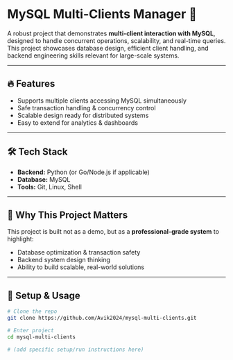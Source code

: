 # MySQL Multi-Clients Manager 🚀

A robust project that demonstrates **multi-client interaction with MySQL**, designed to handle concurrent operations, scalability, and real-time queries. This project showcases database design, efficient client handling, and backend engineering skills relevant for large-scale systems.

---

## 🔥 Features
- Supports multiple clients accessing MySQL simultaneously
- Safe transaction handling & concurrency control
- Scalable design ready for distributed systems
- Easy to extend for analytics & dashboards

---

## 🛠️ Tech Stack
- **Backend:** Python (or Go/Node.js if applicable)
- **Database:** MySQL
- **Tools:** Git, Linux, Shell

---

## 🚀 Why This Project Matters
This project is built not as a demo, but as a **professional-grade system** to highlight:
- Database optimization & transaction safety  
- Backend system design thinking  
- Ability to build scalable, real-world solutions  

---

## 📂 Setup & Usage
```bash
# Clone the repo
git clone https://github.com/Avik2024/mysql-multi-clients.git

# Enter project
cd mysql-multi-clients

# (add specific setup/run instructions here)

